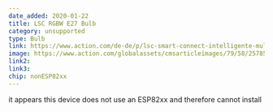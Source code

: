 ```yaml
---
date_added: 2020-01-22
title: LSC RGBW E27 Bulb
category: unsupported
type: Bulb
link: https://www.action.com/de-de/p/lsc-smart-connect-intelligente-multicolor-led-lampe-4/
image: https://www.action.com/globalassets/cmsarticleimages/79/58/2578539_8712879142706-111.png?preset=mediaSliderImageLargeHD
link2: 
link3: 
chip: nonESP82xx 
---
```

it appears this device does not use an ESP82xx and therefore cannot install